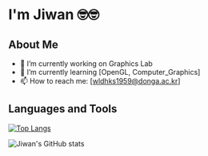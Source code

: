 # I'm Jiwan 🤓🤓

## About Me
- 🔭 I’m currently working on Graphics Lab
- 🌱 I’m currently learning [OpenGL, Computer_Graphics]
- 📫 How to reach me: [wldhks1959@donga.ac.kr]
## Languages and Tools
[![Top Langs](https://github-readme-stats.vercel.app/api/top-langs/?username=wldhks1959&layout=compact)](https://github.com/anuraghazra/github-readme-stats)

![Jiwan's GitHub stats](https://github-readme-stats.vercel.app/api?username=wldhks1959&show_icons=true&theme=radical)
